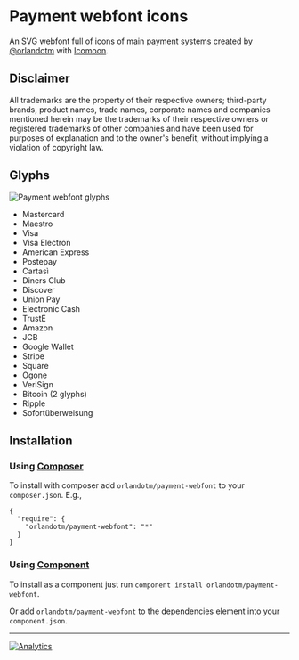 Payment webfont icons
=====================

An SVG webfont full of icons of main payment systems created by [@orlandotm](http://twitter.com/orlandotm) with [Icomoon](http://icomoon.io).

Disclaimer
----------

All trademarks are the property of their respective owners; third-party brands, product names, trade names, corporate names and companies mentioned herein may be the trademarks of their respective owners or registered trademarks of other companies and have been used for purposes of explanation and to the owner's benefit, without implying a violation of copyright law.

Glyphs
------

![Payment webfont glyphs](https://raw.githubusercontent.com/orlandotm/payment-webfont/master/preview.jpg "Payment webfont glyphs")

* Mastercard
* Maestro
* Visa
* Visa Electron
* American Express
* Postepay
* Cartasì
* Diners Club
* Discover
* Union Pay
* Electronic Cash
* TrustE
* Amazon
* JCB
* Google Wallet
* Stripe
* Square
* Ogone
* VeriSign
* Bitcoin (2 glyphs)
* Ripple
* Sofortüberweisung

Installation
------------

### Using [Composer](http://packagist.org/packages/orlandotm/payment-webfont)
    
To install with composer add `orlandotm/payment-webfont` to your `composer.json`. E.g.,

```
{
  "require": {
    "orlandotm/payment-webfont": "*"
  }
}
```

### Using [Component](https://github.com/component/component)
    
To install as a component just run `component install orlandotm/payment-webfont`.

Or add `orlandotm/payment-webfont` to the dependencies element into your `component.json`.

---

[![Analytics](https://ga-beacon.appspot.com/UA-50602721-1/orlandotm/payment-webfonts)](https://github.com/igrigorik/ga-beacon)

